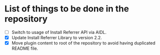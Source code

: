 # List of things to be done in the repository

- [ ] Switch to usage of Install Referrer API via AIDL.
- [x] Update Install Referrer Library to version 2.2.
- [x] Move plugin content to root of the repository to avoid having duplicated README file.
